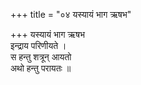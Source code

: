 +++
title = "०४ यस्यायं भाग ऋषभ"

+++
यस्यायं भाग ऋषभ  
इन्द्राय परिणीयते ।  
स हन्तु शत्रून् आयतो  
अथो हन्तु परायतः ॥